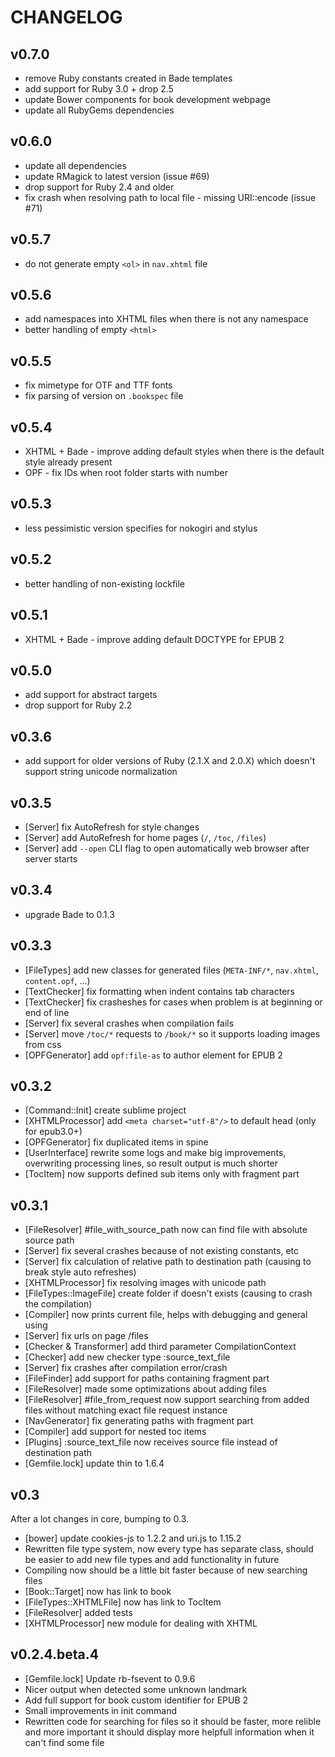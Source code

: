 # CHANGELOG

## v0.7.0
- remove Ruby constants created in Bade templates
- add support for Ruby 3.0 + drop 2.5
- update Bower components for book development webpage
- update all RubyGems dependencies

## v0.6.0
- update all dependencies
- update RMagick to latest version (issue #69)
- drop support for Ruby 2.4 and older
- fix crash when resolving path to local file - missing URI::encode (issue #71)

## v0.5.7
- do not generate empty `<ol>` in `nav.xhtml` file

## v0.5.6
- add namespaces into XHTML files when there is not any namespace
- better handling of empty `<html>`

## v0.5.5
- fix mimetype for OTF and TTF fonts
- fix parsing of version on `.bookspec` file

## v0.5.4
- XHTML + Bade - improve adding default styles when there is the default style already present
- OPF - fix IDs when root folder starts with number

## v0.5.3
- less pessimistic version specifies for nokogiri and stylus

## v0.5.2
- better handling of non-existing lockfile

## v0.5.1
- XHTML + Bade - improve adding default DOCTYPE for EPUB 2

## v0.5.0
- add support for abstract targets
- drop support for Ruby 2.2

## v0.3.6
- add support for older versions of Ruby (2.1.X and 2.0.X) which doesn't support string unicode normalization


## v0.3.5

- [Server] fix AutoRefresh for style changes
- [Server] add AutoRefresh for home pages (`/`, `/toc`, `/files`)
- [Server] add `--open` CLI flag to open automatically web browser after server starts


## v0.3.4

- upgrade Bade to 0.1.3


## v0.3.3

- [FileTypes] add new classes for generated files (`META-INF/*`, `nav.xhtml`, `content.opf`, ...)
- [TextChecker] fix formatting when indent contains tab characters
- [TextChecker] fix crasheshes for cases when problem is at beginning or end of line
- [Server] fix several crashes when compilation fails
- [Server] move `/toc/*` requests to `/book/*` so it supports loading images from css
- [OPFGenerator] add `opf:file-as` to author element for EPUB 2


## v0.3.2

- [Command::Init] create sublime project
- [XHTMLProcessor] add `<meta charset="utf-8"/>` to default head (only for epub3.0+)
- [OPFGenerator] fix duplicated items in spine
- [UserInterface] rewrite some logs and make big improvements, overwriting processing lines, so result output is much shorter
- [TocItem] now supports defined sub items only with fragment part


## v0.3.1

- [FileResolver] #file_with_source_path now can find file with absolute source path
- [Server] fix several crashes because of not existing constants, etc
- [Server] fix calculation of relative path to destination path (causing to break style auto refreshes)
- [XHTMLProcessor] fix resolving images with unicode path
- [FileTypes::ImageFile] create folder if doesn't exists (causing to crash the compilation)
- [Compiler] now prints current file, helps with debugging and general using
- [Server] fix urls on page /files
- [Checker & Transformer] add third parameter CompilationContext
- [Checker] add new checker type :source_text_file
- [Server] fix crashes after compilation error/crash
- [FileFinder] add support for paths containing fragment part
- [FileResolver] made some optimizations about adding files
- [FileResolver] #file_from_request now support searching from added files without matching exact file request instance
- [NavGenerator] fix generating paths with fragment part
- [Compiler] add support for nested toc items
- [Plugins] :source_text_file now receives source file instead of destination path
- [Gemfile.lock] update thin to 1.6.4


## v0.3

After a lot changes in core, bumping to 0.3.

- [bower] update cookies-js to 1.2.2 and uri.js to 1.15.2
- Rewritten file type system, now every type has separate class, should be easier to add new file types and add functionality in future
- Compiling now should be a little bit faster because of new searching files
- [Book::Target] now has link to book
- [FileTypes::XHTMLFile] now has link to TocItem
- [FileResolver] added tests
- [XHTMLProcessor] new module for dealing with XHTML

## v0.2.4.beta.4

- [Gemfile.lock] Update rb-fsevent to 0.9.6
- Nicer output when detected some unknown landmark
- Add full support for book custom identifier for EPUB 2
- Small improvements in init command
- Rewritten code for searching for files so it should be faster, more relible and more important it should display more helpfull information when it can't find some file
